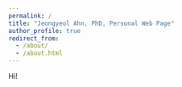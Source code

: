 ```yaml
---
permalink: /
title: "Jeongyeol Ahn, PhD, Personal Web Page"
author_profile: true
redirect_from: 
  - /about/
  - /about.html
---
```


Hi!
